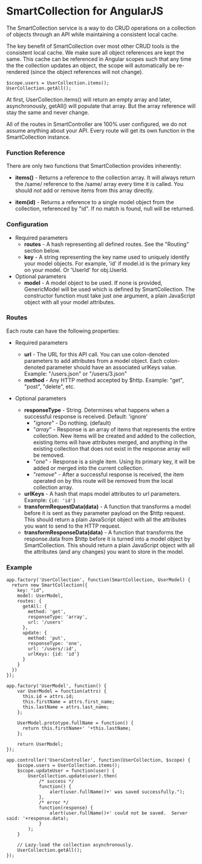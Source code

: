 # SmartCollection for AngularJS

The SmartCollection service is a way to do CRUD operations on a collection of
objects through an API while maintaining a consistent local cache.

The key benefit of SmartCollection over most other CRUD tools is the
consistent local cache.  We make sure all object references are kept the same.
This cache can be referenced in Angular scopes such that any time the the
collection updates an object, the scope will automatically be re-rendered
(since the object references will not change).

    $scope.users = UserCollection.items();
    UserCollection.getAll();

At first, UserCollection.items() will return an empty array and later,
asynchronously, getAll() will populate that array.  But the array reference
will stay the same and never change.

All of the routes in SmartController are 100% user configured, we do not
assume anything about your API.  Every route will get its own function in the SmartCollection instance.

### Function Reference

There are only two functions that SmartCollection provides inherently:

* **items()** - Returns a reference to the collection array.  It will always
return the /same/ reference to the /same/ array every time it is called.  You
should *not* add or remove items from this array directly.

* **item(id)** - Returns a reference to a single model object from the collection,
referenced by "id".  If no match is found, null will be returned.

### Configuration

* Required parameters
  * **routes** - A hash representing all defined routes.  See the "Routing" section below.
  * **key** - A string representing the key name used to uniquely identify your model objects.
For example, 'id' if model.id is the primary key on your model.  Or 'UserId' for obj.UserId.
* Optional parameters
  * **model** - A model object to be used.  If none is provided, GenericModel will be used which is defined by SmartCollection. The constructor function must take just one argument, a plain JavaScript object with all your model attributes.

### Routes

Each route can have the following properties:
* Required parameters
  * **url** - The URL for this API call.  You can use colon-denoted parameters to add attributes from a model object.  Each colon-denoted parameter should have an associated urlKeys value.  Example: "/users.json" or "/users/3.json"
  * **method** - Any HTTP method accepted by $http.  Example: "get", "post", "delete", etc.

* Optional parameters
  * **responseType** - String.  Determines what happens when a successful response is received.  Default: 'ignore'
    * "_ignore_" - Do nothing. (default)
    * "_array_" - Response is an array of items that represents the entire collection.  New items will be created and added to the collection, existing items will have attributes merged, and anything in the existing collection that does not exist in the response array will be removed.
    * "_one_" - Response is a single item.  Using its primary key, it will be added or merged into the current collection.
    * "_remove_" - After a successful response is received, the item operated on by this route will be removed from the local collection array.
  * **urlKeys** - A hash that maps model attributes to url parameters.  Example: ```{id: 'id'}```
  * **transformRequestData(data)** - A function that transforms a model before it is sent as they parameter payload on the $http request.  This should return a plain JavaScript object with all the attributes you want to send to the HTTP request.
  * **transformResponseData(data)** - A function that transforms the response.data from $http before it is turned into a model object by SmartCollection.  This should return a plain JavaScript object with all the attributes (and any changes) you want to store in the model.

### Example

    app.factory('UserCollection', function(SmartCollection, UserModel) {
      return new SmartCollection({
        key: "id",
        model: UserModel,
        routes: {
          getAll: {
            method: 'get',
            responseType: 'array',
            url: '/users'
          },
          update: {
            method: 'put',
            responseType: 'one',
            url: '/users/:id',
            urlKeys: {id: 'id'}
          }
        }
      })
    });
    
    app.factory('UserModel', function() {
        var UserModel = function(attrs) {
          this.id = attrs.id;
          this.firstName = attrs.first_name;
          this.lastName = attrs.last_name;
        };
        
        UserModel.prototype.fullName = function() {
          return this.firstName+' '+this.lastName;
        };
        
        return UserModel;
    });
    
    app.controller('UsersController', function(UserCollection, $scope) {
        $scope.users = UserCollection.items();
        $scope.updateUser = function(user) {
            UserCollection.update(user).then(
                /* success */
                function() {
                    alert(user.fullName()+' was saved successfully.");
                },
                /* error */
                function(response) {
                    alert(user.fullName()+' could not be saved.  Server said: '+response.data);
                }
            );
        }
        
        // Lazy-load the collection asynchronously.
        UserCollection.getAll();
    });
